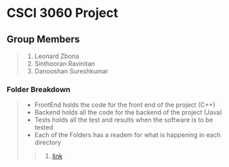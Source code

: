 # CSCI 3060 Project #

## Group Members ##
> 1. Leonard Zbona
> 2. Sinthooran Ravinitan
> 3. Danooshan Sureshkumar

### Folder Breakdown ###
> * FrontEnd holds the code for the front end of the project (C++)
> * Backend holds all the code for the backend of the project (Java)
> * Tests holds all the test and results when the software is to be tested
> * Each of the Folders has a readem for what is happening in each directory
>>  1. [link](Tests/README.md)
